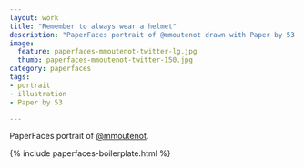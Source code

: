 ```yaml
---
layout: work
title: "Remember to always wear a helmet"
description: "PaperFaces portrait of @mmoutenot drawn with Paper by 53 on an iPad."
image: 
  feature: paperfaces-mmoutenot-twitter-lg.jpg
  thumb: paperfaces-mmoutenot-twitter-150.jpg
category: paperfaces
tags: 
- portrait
- illustration
- Paper by 53

---
```


PaperFaces portrait of [@mmoutenot](http://twitter.com/mmoutenot).

{% include paperfaces-boilerplate.html %}
